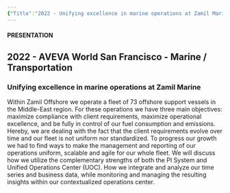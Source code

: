 ```yaml
---
{"Title":"2022 - Unifying excellence in marine operations at Zamil Marine","Year":2022,"Industry":"Marine","URL":"https://resources.osisoft.com/presentations/unifying-excellence-in-marine-operations-at-zamil-marine/","PDF":"https://cdn.osisoft.com/osi/presentations/2022-AVEVA-San-Francisco/UC22NA-02MT30-Zamil-Lang-Fredrik-Unifying-excellence-in-marine-operations.pdf","Company":"Zamil","dg-publish":true,"permalink":"/aveva/customer-stories/2022/2022-zamil-unifying-excellence-in-marine-operations-at-zamil-marine/","dgPassFrontmatter":true}
---
```


#### PRESENTATION

## 2022 - AVEVA World San Francisco - Marine / Transportation

### Unifying excellence in marine operations at Zamil Marine

Within Zamil Offshore we operate a fleet of 73 offshore support vessels in the Middle-East region. For these operations we have three main objectives: maximize compliance with client requirements, maximize operational excellence, and be fully in control of our fuel consumption and emissions. Hereby, we are dealing with the fact that the client requirements evolve over time and our fleet is not uniform nor standardized. To progress our growth we had to find ways to make the management and reporting of our operations uniform, scalable and agile for our whole fleet. We will discuss how we utilize the complementary strengths of both the PI System and Unified Operations Center (UOC). How we integrate and analyze our time series and business data, while monitoring and managing the resulting insights within our contextualized operations center.
